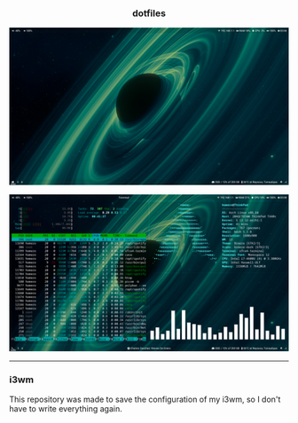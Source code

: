 <div align="center">

### dotfiles

![Desktop](images/desktop.png)

![Desktop](images/terminal.png)

</div>

------
### i3wm 

This repository was made to save the configuration of my i3wm, so I don't have to write everything again.
